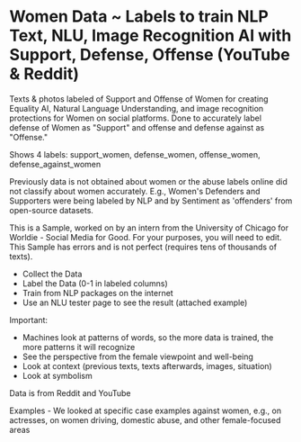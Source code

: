 # Women Data ~ Labels to train NLP Text, NLU, Image Recognition AI with Support, Defense, Offense (YouTube & Reddit)

Texts & photos labeled of Support and Offense of Women for creating Equality AI, Natural Language Understanding, and image recognition protections for Women on social platforms. Done to accurately label defense of Women as "Support" and offense and defense against as "Offense." 

Shows 4 labels: support_women, defense_women, offense_women, defense_against_women

Previously data is not obtained about women or the abuse labels online did not classify about women accurately. E.g., Women's Defenders and Supporters were being labeled by NLP and by Sentiment as 'offenders' from open-source datasets.

This is a Sample, worked on by an intern from the University of Chicago for Worldie - Social Media for Good.
For your purposes, you will need to edit. This Sample has errors and is not perfect (requires tens of thousands of texts). 
- Collect the Data
- Label the Data (0-1 in labeled columns)
- Train from NLP packages on the internet
- Use an NLU tester page to see the result (attached example)

Important:
- Machines look at patterns of words, so the more data is trained, the more patterns it will recognize
- See the perspective from the female viewpoint and well-being
- Look at context (previous texts, texts afterwards, images, situation)
- Look at symbolism

Data is from Reddit and YouTube

Examples - We looked at specific case examples against women, e.g., on actresses, on women driving, domestic abuse, and other female-focused areas
